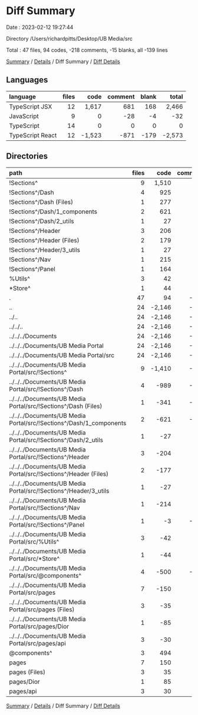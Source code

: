 # Diff Summary

Date : 2023-02-12 19:27:44

Directory /Users/richardpitts/Desktop/UB Media/src

Total : 47 files,  94 codes, -218 comments, -15 blanks, all -139 lines

[Summary](results.md) / [Details](details.md) / Diff Summary / [Diff Details](diff-details.md)

## Languages
| language | files | code | comment | blank | total |
| :--- | ---: | ---: | ---: | ---: | ---: |
| TypeScript JSX | 12 | 1,617 | 681 | 168 | 2,466 |
| JavaScript | 9 | 0 | -28 | -4 | -32 |
| TypeScript | 14 | 0 | 0 | 0 | 0 |
| TypeScript React | 12 | -1,523 | -871 | -179 | -2,573 |

## Directories
| path | files | code | comment | blank | total |
| :--- | ---: | ---: | ---: | ---: | ---: |
| !Sections^ | 9 | 1,510 | 672 | 150 | 2,332 |
| !Sections^/Dash | 4 | 925 | 450 | 90 | 1,465 |
| !Sections^/Dash (Files) | 1 | 277 | 209 | 0 | 486 |
| !Sections^/Dash/1_components | 2 | 621 | 241 | 88 | 950 |
| !Sections^/Dash/2_utils | 1 | 27 | 0 | 2 | 29 |
| !Sections^/Header | 3 | 206 | 2 | 29 | 237 |
| !Sections^/Header (Files) | 2 | 179 | 2 | 27 | 208 |
| !Sections^/Header/3_utils | 1 | 27 | 0 | 2 | 29 |
| !Sections^/Nav | 1 | 215 | 0 | 8 | 223 |
| !Sections^/Panel | 1 | 164 | 220 | 23 | 407 |
| %Utils^ | 3 | 42 | 0 | 3 | 45 |
| *Store^ | 1 | 44 | 0 | 4 | 48 |
| . | 47 | 94 | -218 | -15 | -139 |
| .. | 24 | -2,146 | -951 | -279 | -3,376 |
| ../.. | 24 | -2,146 | -951 | -279 | -3,376 |
| ../../.. | 24 | -2,146 | -951 | -279 | -3,376 |
| ../../../Documents | 24 | -2,146 | -951 | -279 | -3,376 |
| ../../../Documents/UB Media Portal | 24 | -2,146 | -951 | -279 | -3,376 |
| ../../../Documents/UB Media Portal/src | 24 | -2,146 | -951 | -279 | -3,376 |
| ../../../Documents/UB Media Portal/src/!Sections^ | 9 | -1,410 | -829 | -155 | -2,394 |
| ../../../Documents/UB Media Portal/src/!Sections^/Dash | 4 | -989 | -432 | -118 | -1,539 |
| ../../../Documents/UB Media Portal/src/!Sections^/Dash (Files) | 1 | -341 | -191 | -28 | -560 |
| ../../../Documents/UB Media Portal/src/!Sections^/Dash/1_components | 2 | -621 | -241 | -88 | -950 |
| ../../../Documents/UB Media Portal/src/!Sections^/Dash/2_utils | 1 | -27 | 0 | -2 | -29 |
| ../../../Documents/UB Media Portal/src/!Sections^/Header | 3 | -204 | -2 | -29 | -235 |
| ../../../Documents/UB Media Portal/src/!Sections^/Header (Files) | 2 | -177 | -2 | -27 | -206 |
| ../../../Documents/UB Media Portal/src/!Sections^/Header/3_utils | 1 | -27 | 0 | -2 | -29 |
| ../../../Documents/UB Media Portal/src/!Sections^/Nav | 1 | -214 | 0 | -8 | -222 |
| ../../../Documents/UB Media Portal/src/!Sections^/Panel | 1 | -3 | -395 | 0 | -398 |
| ../../../Documents/UB Media Portal/src/%Utils^ | 3 | -42 | 0 | -3 | -45 |
| ../../../Documents/UB Media Portal/src/*Store^ | 1 | -44 | 0 | -4 | -48 |
| ../../../Documents/UB Media Portal/src/@components^ | 4 | -500 | -105 | -90 | -695 |
| ../../../Documents/UB Media Portal/src/pages | 7 | -150 | -17 | -27 | -194 |
| ../../../Documents/UB Media Portal/src/pages (Files) | 3 | -35 | -1 | -8 | -44 |
| ../../../Documents/UB Media Portal/src/pages/Dior | 1 | -85 | -7 | -10 | -102 |
| ../../../Documents/UB Media Portal/src/pages/api | 3 | -30 | -9 | -9 | -48 |
| @components^ | 3 | 494 | 44 | 80 | 618 |
| pages | 7 | 150 | 17 | 27 | 194 |
| pages (Files) | 3 | 35 | 1 | 8 | 44 |
| pages/Dior | 1 | 85 | 7 | 10 | 102 |
| pages/api | 3 | 30 | 9 | 9 | 48 |

[Summary](results.md) / [Details](details.md) / Diff Summary / [Diff Details](diff-details.md)